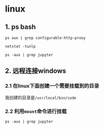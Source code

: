 # linux

## 1. ps bash
```
ps aux | grep configurable-http-proxy
```

```
netstat -tunlp
```

```
ps -aux | grep jupyter
```

## 2. 远程连接windows
### 2.1 在linux下面创建一个需要挂载到的目录
我创建的目录是`/usr/local/bin/code`

### 2.2 利用`mount`命令进行挂载
```
ps -aux | grep jupyter
```

